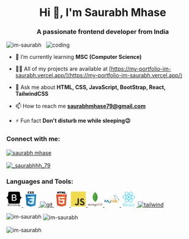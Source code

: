 <h1 align="center">Hi 👋, I'm Saurabh Mhase</h1>
<h3 align="center">A passionate frontend developer from India</h3>

<img align="right" alt="coding" width="400" src="https://www.lambdatest.com/resources/images/news24.gif">

<p align="left"> <img src="https://komarev.com/ghpvc/?username=im-saurabh&label=Profile%20views&color=0e75b6&style=flat" alt="im-saurabh" /> </p>

- 🌱 I’m currently learning **MSC (Computer Science)**

- 👨‍💻 All of my projects are available at [https://my-portfolio-im-saurabh.vercel.app/](https://my-portfolio-im-saurabh.vercel.app/)

- 💬 Ask me about **HTML, CSS, JavaScript, BootStrap, React, TailwindCSS**

- 📫 How to reach me **saurabhmhase79@gmail.com**

- ⚡ Fun fact **Don't disturb me while sleeping😉**

<h3 align="left">Connect with me:</h3>
<p align="left">
<a href="https://linkedin.com/in/saurabh mhase" target="blank"><img align="center" src="https://raw.githubusercontent.com/rahuldkjain/github-profile-readme-generator/master/src/images/icons/Social/linked-in-alt.svg" alt="saurabh mhase" height="30" width="40" /></a>

<a href="https://instagram.com/_saurabhhh_79" target="blank"><img align="center" src="https://raw.githubusercontent.com/rahuldkjain/github-profile-readme-generator/master/src/images/icons/Social/instagram.svg" alt="_saurabhhh_79" height="30" width="40" /></a>
</p>

<h3 align="left">Languages and Tools:</h3>
<p align="left"> <a href="https://getbootstrap.com" target="_blank" rel="noreferrer"> <img src="https://raw.githubusercontent.com/devicons/devicon/master/icons/bootstrap/bootstrap-plain-wordmark.svg" alt="bootstrap" width="40" height="40"/> </a> <a href="https://www.w3schools.com/css/" target="_blank" rel="noreferrer"> <img src="https://raw.githubusercontent.com/devicons/devicon/master/icons/css3/css3-original-wordmark.svg" alt="css3" width="40" height="40"/> </a> <a href="https://git-scm.com/" target="_blank" rel="noreferrer"> <img src="https://www.vectorlogo.zone/logos/git-scm/git-scm-icon.svg" alt="git" width="40" height="40"/> </a> <a href="https://www.w3.org/html/" target="_blank" rel="noreferrer"> <img src="https://raw.githubusercontent.com/devicons/devicon/master/icons/html5/html5-original-wordmark.svg" alt="html5" width="40" height="40"/> </a> <a href="https://developer.mozilla.org/en-US/docs/Web/JavaScript" target="_blank" rel="noreferrer"> <img src="https://raw.githubusercontent.com/devicons/devicon/master/icons/javascript/javascript-original.svg" alt="javascript" width="40" height="40"/> </a> <a href="https://www.mongodb.com/" target="_blank" rel="noreferrer"> <img src="https://raw.githubusercontent.com/devicons/devicon/master/icons/mongodb/mongodb-original-wordmark.svg" alt="mongodb" width="40" height="40"/> </a> <a href="https://www.mysql.com/" target="_blank" rel="noreferrer"> <img src="https://raw.githubusercontent.com/devicons/devicon/master/icons/mysql/mysql-original-wordmark.svg" alt="mysql" width="40" height="40"/> </a> <a href="https://reactjs.org/" target="_blank" rel="noreferrer"> <img src="https://raw.githubusercontent.com/devicons/devicon/master/icons/react/react-original-wordmark.svg" alt="react" width="40" height="40"/> </a> <a href="https://tailwindcss.com/" target="_blank" rel="noreferrer"> <img src="https://www.vectorlogo.zone/logos/tailwindcss/tailwindcss-icon.svg" alt="tailwind" width="40" height="40"/> </a> </p>

<p><img align="left" src="https://github-readme-stats.vercel.app/api/top-langs?username=im-saurabh&show_icons=true&locale=en&layout=compact" alt="im-saurabh" /></p>

<p>&nbsp;<img align="center" src="https://github-readme-stats.vercel.app/api?username=im-saurabh&show_icons=true&locale=en" alt="im-saurabh" /></p>

<p><img align="center" src="https://github-readme-streak-stats.herokuapp.com/?user=im-saurabh&" alt="im-saurabh" /></p>
